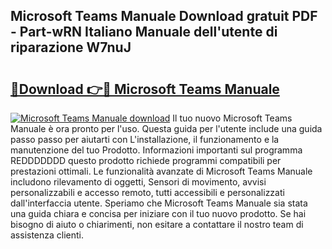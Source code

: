 ## Microsoft Teams Manuale Download gratuit PDF - Part-wRN Italiano Manuale dell'utente di riparazione W7nuJ

# <h2><a href="http://dfepu95.blite.top/?on=Microsoft+Teams+Manuale">🔗Download 👉🔴 Microsoft Teams Manuale</a></h2>

[![Microsoft Teams Manuale download](https://i.imgur.com/lujVjoI.png)](http://dfepu95.blite.top/?on=Microsoft+Teams+Manuale)
Il tuo nuovo Microsoft Teams Manuale è ora pronto per l'uso. Questa guida per l'utente include una guida passo passo per aiutarti con L'installazione, il funzionamento e la manutenzione del tuo Prodotto. Informazioni importanti sul programma REDDDDDDD questo prodotto richiede programmi compatibili per prestazioni ottimali. Le funzionalità avanzate di Microsoft Teams Manuale includono rilevamento di oggetti, Sensori di movimento, avvisi personalizzabili e accesso remoto, tutti accessibili e personalizzati dall'interfaccia utente. Speriamo che Microsoft Teams Manuale sia stata una guida chiara e concisa per iniziare con il tuo nuovo prodotto. Se hai bisogno di aiuto o chiarimenti, non esitare a contattare il nostro team di assistenza clienti.
